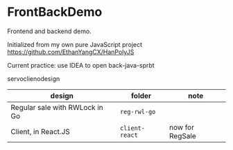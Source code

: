 # FrontBackDemo

Frontend and backend demo.

Initialized from my own pure JavaScript project https://github.com/EthanYangCX/HanPolyJS

Current practice: use IDEA to open back-java-sprbt

servoclienodesign

design|folder|note
-|-|-
Regular sale with RWLock in Go|`reg-rwl-go`|
Client, in React.JS|`client-react`|now for RegSale

